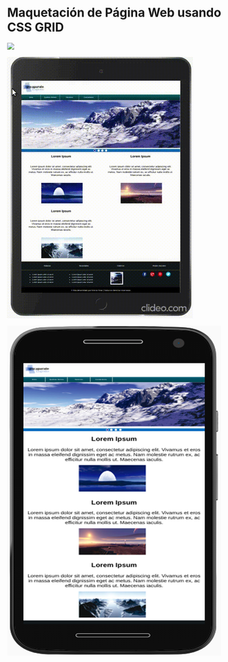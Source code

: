 # Maquetación de Página Web usando CSS GRID

![](web.gif)


![](tablet1.gif)

<img src= "cel.png">

